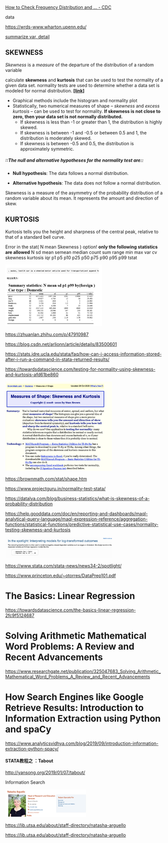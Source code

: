 [How to Check Frequency Distribution and ... - CDC](https://www.google.com/url?sa=t&rct=j&q=&esrc=s&source=web&cd=&cad=rja&uact=8&ved=2ahUKEwiXldbnjMnuAhUMHXAKHdb2B3wQFjAFegQICxAC&url=https%3A%2F%2Fwww.cdc.gov%2Fnchs%2Ftutorials%2FNhanes%2FNHANESAnalyses%2FDescriptiveStatistics%2FTask1c.htm&usg=AOvVaw0DfW4O1BSNUd0A35TPxovw)

data 

https://wrds-www.wharton.upenn.edu/

[summarize var, detail](https://stats.idre.ucla.edu/stata/output/descriptive-statistics-using-the-summarize-command/)





##  SKEWNESS

*Skewness* is a *measure* of the departure of the distribution of a random variable

calculate **skewness** and **kurtosis** that can be used to test the normality of a given data set. normality tests are used to determine whether a data set is modeled for normal distribution. **[[link]](https://help.gooddata.com/doc/en/reporting-and-dashboards/maql-analytical-query-language/maql-expression-reference/aggregation-functions/statistical-functions/predictive-statistical-use-cases/normality-testing-skewness-and-kurtosis)**



- Graphical methods include the histogram and normality plot
- Statistically, two numerical measures of shape – *skewness* and *excess kurtosis* – can be used to test for normality. **If skewness is not close to zero, then your data set is not normally distributed.**
  - If skewness is less than -1 or greater than 1, the distribution is highly skewed.
  - If skewness is between -1 and -0.5 or between 0.5 and 1, the distribution is moderately skewed.
  - If skewness is between -0.5 and 0.5, the distribution is approximately symmetric.



##### ::The null and alternative hypotheses for the normality test are:: 

- **Null hypothesis**: The data follows a normal distribution.

- **Alternative hypothesis**: The data does not follow a normal distribution.



Skewness is a measure of the asymmetry of the probability distribution of a random variable about its mean. It represents the amount and direction of skew.

##  KURTOSIS

Kurtosis tells you the height and sharpness of the central peak, relative to that of a standard bell curve.





 



Error in the stat( N mean Skewness ) option!
**only the following statistics are allowed**
N sd mean semean median count sum range min max var cv skewness kurtosis iqr p1 p5 p10 p25 p50 p75 p90 p95 p99 tstat



<img src="${image}/image-20210202170243805.png" alt="image-20210202170243805" style="zoom:30%;" />

https://zhuanlan.zhihu.com/p/47910987

https://blog.csdn.net/arlionn/article/details/83500601

https://stats.idre.ucla.edu/stata/faq/how-can-i-access-information-stored-after-i-run-a-command-in-stata-returned-results/

https://towardsdatascience.com/testing-for-normality-using-skewness-and-kurtosis-afd61be860



<img src="${image}/image-20210202175752811.png" alt="image-20210202175752811" style="zoom:33%;" />

https://brownmath.com/stat/shape.htm

https://www.projectguru.in/normality-test-stata/

https://datalya.com/blog/business-statistics/what-is-skewness-of-a-probability-distribution

https://help.gooddata.com/doc/en/reporting-and-dashboards/maql-analytical-query-language/maql-expression-reference/aggregation-functions/statistical-functions/predictive-statistical-use-cases/normality-testing-skewness-and-kurtosis



<img src="${image}/image-20210202181741566.png" alt="image-20210202181741566" style="zoom:33%;" />

https://www.stata.com/stata-news/news34-2/spotlight/



https://www.princeton.edu/~otorres/DataPrep101.pdf



# The Basics: Linear Regression

https://towardsdatascience.com/the-basics-linear-regression-2fc9f5124687

# Solving Arithmetic Mathematical Word Problems: A Review and Recent Advancements

https://www.researchgate.net/publication/325047683_Solving_Arithmetic_Mathematical_Word_Problems_A_Review_and_Recent_Advancements



# How Search Engines like Google Retrieve Results: Introduction to Information Extraction using Python and spaCy

https://www.analyticsvidhya.com/blog/2019/09/introduction-information-extraction-python-spacy/



#### STATA教程之	：Tabout

http://yansong.org/2019/01/07/tabout/

Information Search 

<img src="${image}/image-20210202211528148.png" alt="image-20210202211528148" style="zoom:25%;" />

https://lib.utsa.edu/about/staff-directory/natasha-arguello

https://lib.utsa.edu/about/staff-directory/natasha-arguello